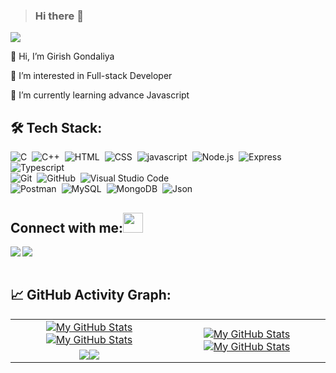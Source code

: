 > ### Hi there 👋

![](https://komarev.com/ghpvc/?username=gkgondaliya23r&color=lightgrey)


<!-- Hi there 👋 -->


👋 Hi, I’m Girish Gondaliya

👀 I’m interested in Full-stack Developer

🌱 I’m currently learning advance Javascript

<!-- 📫 How to reach me @skillqode.gk@gmail.com -->


## 🛠️ Tech Stack:
![C](https://img.shields.io/badge/-C-555?style=flat&logo=C&logoColor=A8B9CC)&nbsp;
![C++](https://img.shields.io/badge/-C++-555?style=flat&logo=C%2B%2B&logoColor=fff)&nbsp;
![HTML](https://img.shields.io/badge/-HTML-555?style=flat&logo=HTML5&logoColor=orenge)&nbsp;
![CSS](https://img.shields.io/badge/-CSS-555?style=flat&logo=CSS3&logoColor=blue)&nbsp;
![javascript](https://img.shields.io/badge/-javascript-555?style=flat&logo=javascript&logoColor=yellow)&nbsp;
![Node.js](https://img.shields.io/badge/-Node-555?style=flat&logo=node.js&logoColor=green)&nbsp;
![Express](https://img.shields.io/badge/-Express-555?style=flat&logo=express&logoColor=white)&nbsp;
![Typescript](https://img.shields.io/badge/-Typescript-555?style=flat&logo=typescript&logoColor=blue)&nbsp;\
![Git](https://img.shields.io/badge/-Git-555?style=flat&logo=git)&nbsp;
![GitHub](https://img.shields.io/badge/-GitHub-555?style=flat&logo=github)&nbsp;
![Visual Studio Code](https://img.shields.io/badge/-Visual%20Studio%20Code-555?style=flat&logo=visual-studio-code&logoColor=007ACC)&nbsp;\
![Postman](https://img.shields.io/badge/-Postman-555?style=flat&logo=Postman&logoColor=FF5F1F)&nbsp;
![MySQL](https://img.shields.io/badge/-MYSQL-555?style=flat&logo=MySQL&logoColor=orange)&nbsp;
![MongoDB](https://img.shields.io/badge/-MongoDB-555?style=flat&logo=mongoDb&logoColor=green)&nbsp;
![Json](https://img.shields.io/badge/-Json-555?style=flat&logo=Json)&nbsp;


## Connect with me:<img src="https://github.com/TheDudeThatCode/TheDudeThatCode/blob/master/Assets/Handshake.gif" height="32px">
<a href="https://www.linkedin.com/in/girish-gondaliya-239010254/" target="blank" >
  <img align="left"  src="https://img.shields.io/badge/-Linkedin-555?style=flat&logo=Linkedin" />
  </a>
  <a href="mailto:gkgondaliya23@gmail.com">
  <img align="left"  src="https://img.shields.io/badge/-Gmail-555?style=flat&logo=Gmail" />
  </a>
<!--   <a href="https://www.instagram.com/gk_gondaliya/">
    <img align="left"  src="https://img.shields.io/badge/-Instagram-555?style=flat&logo=Instagram" />
  </a> -->
  <br>
  <br>  
  
## 📈 GitHub Activity Graph:
<table>
    <tr>
        <td align="center"><a href="https://github.com/gkgondaliya23#gh-light-mode-only"><img src="https://github-readme-stats.vercel.app/api?username=gkgondaliya23&show_icons=true&theme=default&include_all_commits=true#gh-light-mode-only" alt="My GitHub Stats"/></a><a href="https://github.com/gkgondaliya23#gh-dark-mode-only"><img src="https://github-readme-stats.vercel.app/api?username=gkgondaliya23&show_icons=true&theme=tokyonight&include_all_commits=true#gh-dark-mode-only" alt="My GitHub Stats"/></a></td>
        <td rowspan="2" align="center"><a href="https://github.com/gkgondaliya23#gh-light-mode-only"><img src="https://github-readme-stats.vercel.app/api/top-langs/?username=gkgondaliya23&theme=default&langs_count=8#gh-light-mode-only" alt="My GitHub Stats"/></a><a href="https://github.com/gkgondaliya23#gh-dark-mode-only"><img src="https://github-readme-stats.vercel.app/api/top-langs/?username=gkgondaliya23&theme=tokyonight&langs_count=8#gh-dark-mode-only" alt="My GitHub Stats"/></a></td>
    </tr>
    <tr>
        <td align="center"><a href="https://github.com/gkgondaliya23#gh-light-mode-only"><img src="https://github-readme-streak-stats.herokuapp.com/?user=gkgondaliya23&theme=default"/></a><a href="https://github.com/gkgondaliya23#gh-dark-mode-only"><img src="https://github-readme-streak-stats.herokuapp.com/?user=gkgondaliya23&theme=tokyonight"/></a></td>
    </tr>
</table>


